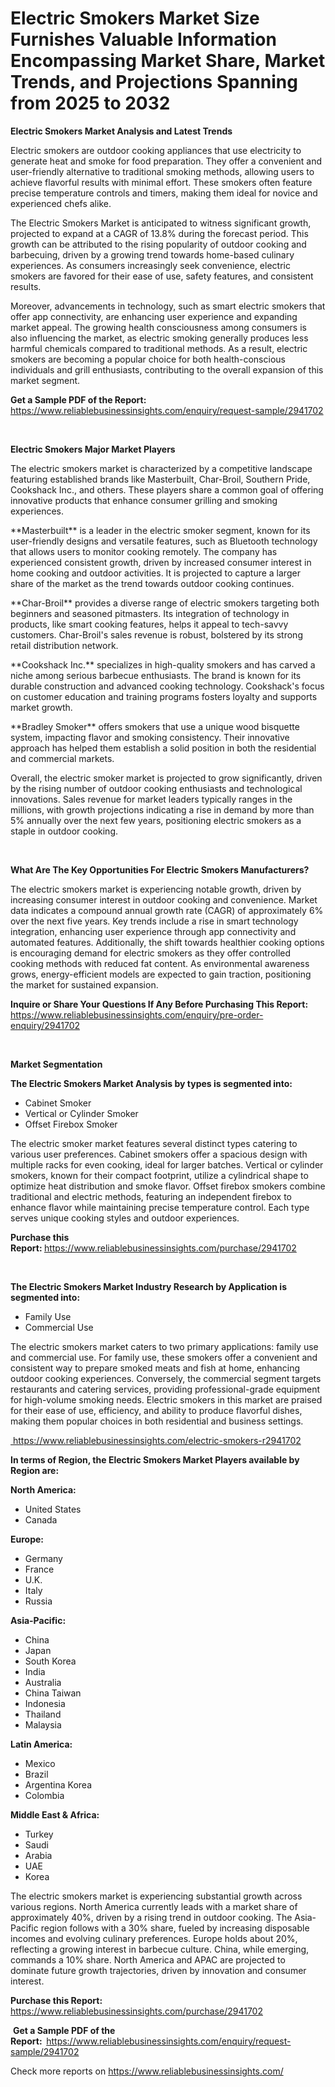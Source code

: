 <p><h1>Electric Smokers Market Size Furnishes Valuable Information Encompassing Market Share, Market Trends, and Projections Spanning from 2025 to 2032</h1></p><p><strong>Electric Smokers Market Analysis and Latest Trends</strong></p>
<p><p>Electric smokers are outdoor cooking appliances that use electricity to generate heat and smoke for food preparation. They offer a convenient and user-friendly alternative to traditional smoking methods, allowing users to achieve flavorful results with minimal effort. These smokers often feature precise temperature controls and timers, making them ideal for novice and experienced chefs alike.</p><p>The Electric Smokers Market is anticipated to witness significant growth, projected to expand at a CAGR of 13.8% during the forecast period. This growth can be attributed to the rising popularity of outdoor cooking and barbecuing, driven by a growing trend towards home-based culinary experiences. As consumers increasingly seek convenience, electric smokers are favored for their ease of use, safety features, and consistent results.</p><p>Moreover, advancements in technology, such as smart electric smokers that offer app connectivity, are enhancing user experience and expanding market appeal. The growing health consciousness among consumers is also influencing the market, as electric smoking generally produces less harmful chemicals compared to traditional methods. As a result, electric smokers are becoming a popular choice for both health-conscious individuals and grill enthusiasts, contributing to the overall expansion of this market segment.</p></p>
<p><strong>Get a Sample PDF of the Report:&nbsp;</strong> <a href="https://www.reliablebusinessinsights.com/enquiry/request-sample/2941702?utm_campaign=2289&utm_medium=2&utm_source=Github&utm_content=ia&utm_term=15032025&utm_id=electric-smokers">https://www.reliablebusinessinsights.com/enquiry/request-sample/2941702</a></p>
<p>&nbsp;</p>
<p><strong>Electric Smokers Major Market Players</strong></p>
<p><p>The electric smokers market is characterized by a competitive landscape featuring established brands like Masterbuilt, Char-Broil, Southern Pride, Cookshack Inc., and others. These players share a common goal of offering innovative products that enhance consumer grilling and smoking experiences.</p><p>**Masterbuilt** is a leader in the electric smoker segment, known for its user-friendly designs and versatile features, such as Bluetooth technology that allows users to monitor cooking remotely. The company has experienced consistent growth, driven by increased consumer interest in home cooking and outdoor activities. It is projected to capture a larger share of the market as the trend towards outdoor cooking continues.</p><p>**Char-Broil** provides a diverse range of electric smokers targeting both beginners and seasoned pitmasters. Its integration of technology in products, like smart cooking features, helps it appeal to tech-savvy customers. Char-Broil's sales revenue is robust, bolstered by its strong retail distribution network.</p><p>**Cookshack Inc.** specializes in high-quality smokers and has carved a niche among serious barbecue enthusiasts. The brand is known for its durable construction and advanced cooking technology. Cookshack's focus on customer education and training programs fosters loyalty and supports market growth.</p><p>**Bradley Smoker** offers smokers that use a unique wood bisquette system, impacting flavor and smoking consistency. Their innovative approach has helped them establish a solid position in both the residential and commercial markets.</p><p>Overall, the electric smoker market is projected to grow significantly, driven by the rising number of outdoor cooking enthusiasts and technological innovations. Sales revenue for market leaders typically ranges in the millions, with growth projections indicating a rise in demand by more than 5% annually over the next few years, positioning electric smokers as a staple in outdoor cooking.</p></p>
<p>&nbsp;</p>
<p><strong>What Are The Key Opportunities For Electric Smokers Manufacturers?</strong></p>
<p><p>The electric smokers market is experiencing notable growth, driven by increasing consumer interest in outdoor cooking and convenience. Market data indicates a compound annual growth rate (CAGR) of approximately 6% over the next five years. Key trends include a rise in smart technology integration, enhancing user experience through app connectivity and automated features. Additionally, the shift towards healthier cooking options is encouraging demand for electric smokers as they offer controlled cooking methods with reduced fat content. As environmental awareness grows, energy-efficient models are expected to gain traction, positioning the market for sustained expansion.</p></p>
<p><strong>Inquire or Share Your Questions If Any Before Purchasing This Report:</strong> <a href="https://www.reliablebusinessinsights.com/enquiry/pre-order-enquiry/2941702?utm_campaign=2289&utm_medium=2&utm_source=Github&utm_content=ia&utm_term=15032025&utm_id=electric-smokers">https://www.reliablebusinessinsights.com/enquiry/pre-order-enquiry/2941702</a></p>
<p>&nbsp;</p>
<p><strong>Market Segmentation</strong></p>
<p><strong>The Electric Smokers Market Analysis by types is segmented into:</strong></p>
<p><ul><li>Cabinet Smoker</li><li>Vertical or Cylinder Smoker</li><li>Offset Firebox Smoker</li></ul></p>
<p><p>The electric smoker market features several distinct types catering to various user preferences. Cabinet smokers offer a spacious design with multiple racks for even cooking, ideal for larger batches. Vertical or cylinder smokers, known for their compact footprint, utilize a cylindrical shape to optimize heat distribution and smoke flavor. Offset firebox smokers combine traditional and electric methods, featuring an independent firebox to enhance flavor while maintaining precise temperature control. Each type serves unique cooking styles and outdoor experiences.</p></p>
<p><strong>Purchase this Report:&nbsp;</strong><a href="https://www.reliablebusinessinsights.com/purchase/2941702?utm_campaign=2289&utm_medium=2&utm_source=Github&utm_content=ia&utm_term=15032025&utm_id=electric-smokers">https://www.reliablebusinessinsights.com/purchase/2941702</a></p>
<p>&nbsp;</p>
<p><strong>The Electric Smokers Market Industry Research by Application is segmented into:</strong></p>
<p><ul><li>Family Use</li><li>Commercial Use</li></ul></p>
<p><p>The electric smokers market caters to two primary applications: family use and commercial use. For family use, these smokers offer a convenient and consistent way to prepare smoked meats and fish at home, enhancing outdoor cooking experiences. Conversely, the commercial segment targets restaurants and catering services, providing professional-grade equipment for high-volume smoking needs. Electric smokers in this market are praised for their ease of use, efficiency, and ability to produce flavorful dishes, making them popular choices in both residential and business settings.</p></p>
<p><a href="https://www.reliablebusinessinsights.com/electric-smokers-r2941702?utm_campaign=2289&utm_medium=2&utm_source=Github&utm_content=ia&utm_term=15032025&utm_id=electric-smokers">&nbsp;https://www.reliablebusinessinsights.com/electric-smokers-r2941702</a></p>
<p><strong>In terms of Region, the Electric Smokers Market Players available by Region are:</strong></p>
<p>
    <p> <strong> North America: </strong>
        <ul>
            <li>United States</li>
            <li>Canada</li>
        </ul>
        </p> 
    <p> <strong> Europe: </strong>
        <ul>
            <li>Germany</li>
            <li>France</li>
            <li>U.K.</li>
            <li>Italy</li>
            <li>Russia</li>
        </ul>
        </p> 
    <p> <strong> Asia-Pacific: </strong>
        <ul>
            <li>China</li>
            <li>Japan</li>
            <li>South Korea</li>
            <li>India</li>
            <li>Australia</li>
            <li>China Taiwan</li>
            <li>Indonesia</li>
            <li>Thailand</li>
            <li>Malaysia</li>
        </ul>
        </p> 
    <p> <strong> Latin America: </strong>
        <ul>
            <li>Mexico</li>
            <li>Brazil</li>
            <li>Argentina Korea</li>
            <li>Colombia</li>
        </ul>
        </p> 
    <p> <strong> Middle East & Africa: </strong>
        <ul>
            <li>Turkey</li>
            <li>Saudi</li>
            <li>Arabia</li>
            <li>UAE</li>
            <li>Korea</li>
        </ul>
    </p>
    </p>
<p><p>The electric smokers market is experiencing substantial growth across various regions. North America currently leads with a market share of approximately 40%, driven by a rising trend in outdoor cooking. The Asia-Pacific region follows with a 30% share, fueled by increasing disposable incomes and evolving culinary preferences. Europe holds about 20%, reflecting a growing interest in barbecue culture. China, while emerging, commands a 10% share. North America and APAC are projected to dominate future growth trajectories, driven by innovation and consumer interest.</p></p>
<p><strong>Purchase this Report: </strong><a href="https://www.reliablebusinessinsights.com/purchase/2941702?utm_campaign=2289&utm_medium=2&utm_source=Github&utm_content=ia&utm_term=15032025&utm_id=electric-smokers">https://www.reliablebusinessinsights.com/purchase/2941702</a></p>
<p>&nbsp;<strong>Get a Sample PDF of the Report:&nbsp;&nbsp;</strong><a href="https://www.reliablebusinessinsights.com/enquiry/request-sample/2941702?utm_campaign=2289&utm_medium=2&utm_source=Github&utm_content=ia&utm_term=15032025&utm_id=electric-smokers">https://www.reliablebusinessinsights.com/enquiry/request-sample/2941702</a></p>
<p><strong></strong></p>
<p>Check more reports on <a href="https://www.reliablebusinessinsights.com/?utm_campaign=2289&utm_medium=2&utm_source=Github&utm_content=ia&utm_term=15032025&utm_id=electric-smokers">https://www.reliablebusinessinsights.com/</a></p>